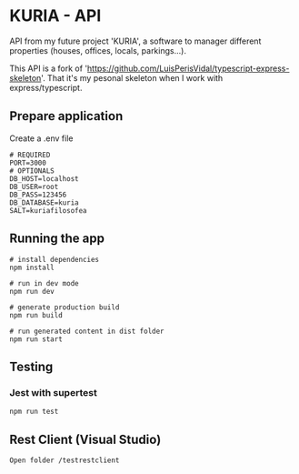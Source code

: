 # KURIA - API

API from my future project 'KURIA', a software to manager different properties (houses, offices, locals, parkings...).

This API is a fork of 'https://github.com/LuisPerisVidal/typescript-express-skeleton'. That it's my pesonal skeleton when I work with express/typescript.

## Prepare application

Create a .env file

```
# REQUIRED
PORT=3000
# OPTIONALS
DB_HOST=localhost
DB_USER=root
DB_PASS=123456
DB_DATABASE=kuria
SALT=kuriafilosofea
```

## Running the app

```
# install dependencies
npm install

# run in dev mode
npm run dev

# generate production build
npm run build

# run generated content in dist folder
npm run start
```

## Testing

### Jest with supertest

```
npm run test
```

## Rest Client (Visual Studio)

```
Open folder /testrestclient
```
